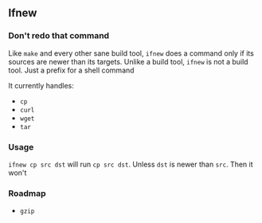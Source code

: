 ## Ifnew

### Don't redo that command

Like `make` and every other sane build tool, `ifnew` does a command only if its sources are newer than its targets. Unlike a build tool, `ifnew` is not a build tool. Just a prefix for a shell command

It currently handles:

- `cp`
- `curl`
- `wget`
- `tar`

### Usage

`ifnew cp src dst` will run `cp src dst`. Unless `dst` is newer than `src`. Then it won't

### Roadmap

- `gzip`
